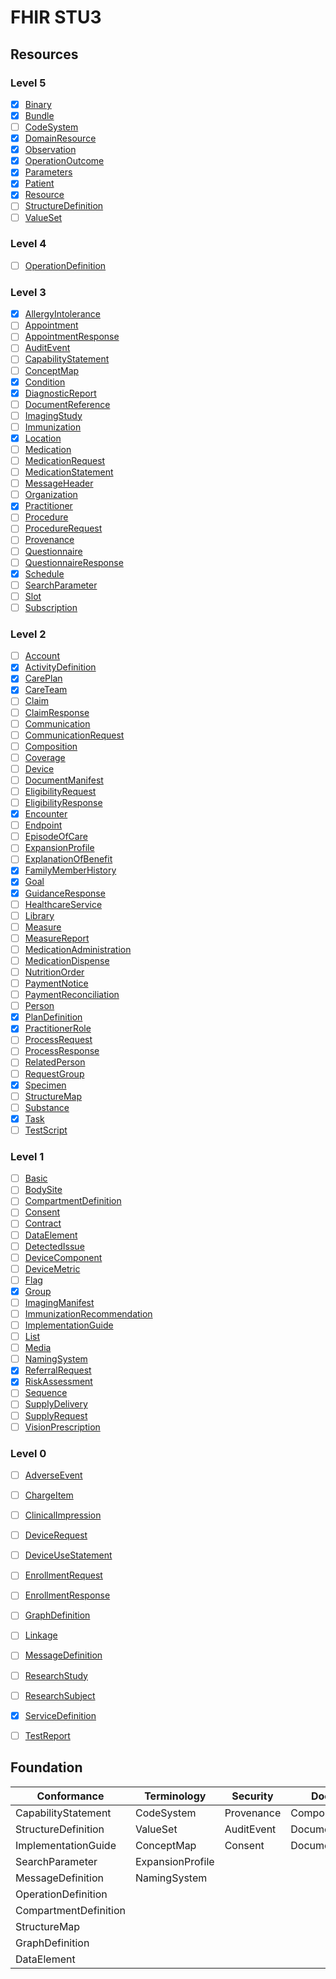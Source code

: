 # FHIR STU3

## Resources

### Level 5

- [x] [Binary](http://hl7.org/fhir/STU3/binary.html)
- [x] [Bundle](http://hl7.org/fhir/STU3/bundle.html)
- [ ] [CodeSystem](http://hl7.org/fhir/STU3/codesystem.html)
- [x] [DomainResource](http://hl7.org/fhir/STU3/domainresource.html)
- [x] [Observation](http://hl7.org/fhir/STU3/observation.html)
- [x] [OperationOutcome](http://hl7.org/fhir/STU3/operationoutcome.html)
- [x] [Parameters](http://hl7.org/fhir/STU3/parameters.html)
- [x] [Patient](http://hl7.org/fhir/STU3/patient.html)
- [x] [Resource](http://hl7.org/fhir/STU3/resource.html)
- [ ] [StructureDefinition](http://hl7.org/fhir/STU3/structuredefinition.html)
- [ ] [ValueSet](http://hl7.org/fhir/STU3/valueset.html)

### Level 4

- [ ] [OperationDefinition](http://hl7.org/fhir/STU3/operationdefinition.html)

### Level 3

- [x] [AllergyIntolerance](http://hl7.org/fhir/STU3/allergyintolerance.html)
- [ ] [Appointment](http://hl7.org/fhir/STU3/appointment.html)
- [ ] [AppointmentResponse](http://hl7.org/fhir/STU3/appointmentresponse.html)
- [ ] [AuditEvent](http://hl7.org/fhir/STU3/auditevent.html)
- [ ] [CapabilityStatement](http://hl7.org/fhir/STU3/capabilitystatement.html)
- [ ] [ConceptMap](http://hl7.org/fhir/STU3/conceptmap.html)
- [x] [Condition](http://hl7.org/fhir/STU3/condition.html)
- [x] [DiagnosticReport](http://hl7.org/fhir/STU3/diagnosticreport.html)
- [ ] [DocumentReference](http://hl7.org/fhir/STU3/documentreference.html)
- [ ] [ImagingStudy](http://hl7.org/fhir/STU3/imagingstudy.html)
- [ ] [Immunization](http://hl7.org/fhir/STU3/immunization.html)
- [x] [Location](http://hl7.org/fhir/STU3/location.html)
- [ ] [Medication](http://hl7.org/fhir/STU3/medication.html)
- [ ] [MedicationRequest](http://hl7.org/fhir/STU3/medicationrequest.html)
- [ ] [MedicationStatement](http://hl7.org/fhir/STU3/medicationstatement.html)
- [ ] [MessageHeader](http://hl7.org/fhir/STU3/messageheader.html)
- [ ] [Organization](http://hl7.org/fhir/STU3/organization.html)
- [x] [Practitioner](http://hl7.org/fhir/STU3/practitioner.html)
- [ ] [Procedure](http://hl7.org/fhir/STU3/procedure.html)
- [ ] [ProcedureRequest](http://hl7.org/fhir/STU3/procedurerequest.html)
- [ ] [Provenance](http://hl7.org/fhir/STU3/provenance.html)
- [ ] [Questionnaire](http://hl7.org/fhir/STU3/questionnaire.html)
- [ ] [QuestionnaireResponse](http://hl7.org/fhir/STU3/questionnaireresponse.html)
- [x] [Schedule](http://hl7.org/fhir/STU3/schedule.html)
- [ ] [SearchParameter](http://hl7.org/fhir/STU3/searchparameter.html)
- [ ] [Slot](http://hl7.org/fhir/STU3/slot.html)
- [ ] [Subscription](http://hl7.org/fhir/STU3/subscription.html)

### Level 2

- [ ] [Account](http://hl7.org/fhir/STU3/account.html)
- [x] [ActivityDefinition](http://hl7.org/fhir/STU3/Activitydefinition.html)
- [x] [CarePlan](http://hl7.org/fhir/STU3/careplan.html)
- [x] [CareTeam](http://hl7.org/fhir/STU3/careteam.html)
- [ ] [Claim](http://hl7.org/fhir/STU3/claim.html)
- [ ] [ClaimResponse](http://hl7.org/fhir/STU3/claimresponse.html)
- [ ] [Communication](http://hl7.org/fhir/STU3/communication.html)
- [ ] [CommunicationRequest](http://hl7.org/fhir/STU3/communicationrequest.html)
- [ ] [Composition](http://hl7.org/fhir/STU3/composition.html)
- [ ] [Coverage](http://hl7.org/fhir/STU3/coverage.html)
- [ ] [Device](http://hl7.org/fhir/STU3/device.html)
- [ ] [DocumentManifest](http://hl7.org/fhir/STU3/documentmanifest.html)
- [ ] [EligibilityRequest](http://hl7.org/fhir/STU3/eligibilityrequest.html)
- [ ] [EligibilityResponse](http://hl7.org/fhir/STU3/eligibilityresponse.html)
- [x] [Encounter](http://hl7.org/fhir/STU3/encounter.html)
- [ ] [Endpoint](http://hl7.org/fhir/STU3/endpoint.html)
- [ ] [EpisodeOfCare](http://hl7.org/fhir/STU3/episodeofcare.html)
- [ ] [ExpansionProfile](http://hl7.org/fhir/STU3/expansionprofile.html)
- [ ] [ExplanationOfBenefit](http://hl7.org/fhir/STU3/explanationofbenefit.html)
- [x] [FamilyMemberHistory](http://hl7.org/fhir/STU3/familymemberhistory.html)
- [x] [Goal](http://hl7.org/fhir/STU3/goal.html)
- [x] [GuidanceResponse](http://hl7.org/fhir/STU3/guidanceresponse.html)
- [ ] [HealthcareService](http://hl7.org/fhir/STU3/healthcareservice.html)
- [ ] [Library](http://hl7.org/fhir/STU3/library.html)
- [ ] [Measure](http://hl7.org/fhir/STU3/measure.html)
- [ ] [MeasureReport](http://hl7.org/fhir/STU3/measurereport.html)
- [ ] [MedicationAdministration](http://hl7.org/fhir/STU3/medicationadministration.html)
- [ ] [MedicationDispense](http://hl7.org/fhir/STU3/medicationdispense.html)
- [ ] [NutritionOrder](http://hl7.org/fhir/STU3/nutritionorder.html)
- [ ] [PaymentNotice](http://hl7.org/fhir/STU3/paymentnotice.html)
- [ ] [PaymentReconciliation](http://hl7.org/fhir/STU3/paymentreconciliation.html)
- [ ] [Person](http://hl7.org/fhir/STU3/person.html)
- [x] [PlanDefinition](http://hl7.org/fhir/STU3/plandefinition.html)
- [x] [PractitionerRole](http://hl7.org/fhir/STU3/practitionerrole.html)
- [ ] [ProcessRequest](http://hl7.org/fhir/STU3/processrequest.html)
- [ ] [ProcessResponse](http://hl7.org/fhir/STU3/processresponse.html)
- [ ] [RelatedPerson](http://hl7.org/fhir/STU3/relatedperson.html)
- [ ] [RequestGroup](http://hl7.org/fhir/STU3/requestgroup.html)
- [x] [Specimen](http://hl7.org/fhir/STU3/specimen.html)
- [ ] [StructureMap](http://hl7.org/fhir/STU3/structuremap.html)
- [ ] [Substance](http://hl7.org/fhir/STU3/substance.html)
- [x] [Task](http://hl7.org/fhir/STU3/task.html)
- [ ] [TestScript](http://hl7.org/fhir/STU3/testscript.html)

### Level 1

- [ ] [Basic](http://hl7.org/fhir/STU3/basic.html)
- [ ] [BodySite](http://hl7.org/fhir/STU3/bodysite.html)
- [ ] [CompartmentDefinition](http://hl7.org/fhir/STU3/compartmentdefinition.html)
- [ ] [Consent](http://hl7.org/fhir/STU3/consent.html)
- [ ] [Contract](http://hl7.org/fhir/STU3/contract.html)
- [ ] [DataElement](http://hl7.org/fhir/STU3/dataelement.html)
- [ ] [DetectedIssue](http://hl7.org/fhir/STU3/detectedissue.html)
- [ ] [DeviceComponent](http://hl7.org/fhir/STU3/devicecomponent.html)
- [ ] [DeviceMetric](http://hl7.org/fhir/STU3/devicemetric.html)
- [ ] [Flag](http://hl7.org/fhir/STU3/flag.html)
- [x] [Group](http://hl7.org/fhir/STU3/group.html)
- [ ] [ImagingManifest](http://hl7.org/fhir/STU3/imagingmanifest.html)
- [ ] [ImmunizationRecommendation](http://hl7.org/fhir/STU3/immunizationrecommendation.html)
- [ ] [ImplementationGuide](http://hl7.org/fhir/STU3/implementationguide.html)
- [ ] [List](http://hl7.org/fhir/STU3/list.html)
- [ ] [Media](http://hl7.org/fhir/STU3/media.html)
- [ ] [NamingSystem](http://hl7.org/fhir/STU3/namingsystem.html)
- [x] [ReferralRequest](http://hl7.org/fhir/STU3/referralrequest.html)
- [x] [RiskAssessment](http://hl7.org/fhir/STU3/riskassessment.html)
- [ ] [Sequence](http://hl7.org/fhir/STU3/sequence.html)
- [ ] [SupplyDelivery](http://hl7.org/fhir/STU3/supplydelivery.html)
- [ ] [SupplyRequest](http://hl7.org/fhir/STU3/supplyrequest.html)
- [ ] [VisionPrescription](http://hl7.org/fhir/STU3/visionprescription.html)

### Level 0

- [ ] [AdverseEvent](http://hl7.org/fhir/STU3/adverseevent.html)
- [ ] [ChargeItem](http://hl7.org/fhir/STU3/chargeitem.html)
- [ ] [ClinicalImpression](http://hl7.org/fhir/STU3/clinicalimpression.html)
- [ ] [DeviceRequest](http://hl7.org/fhir/STU3/devicerequest.html)
- [ ] [DeviceUseStatement](http://hl7.org/fhir/STU3/deviceusestatement.html)
- [ ] [EnrollmentRequest](http://hl7.org/fhir/STU3/enrollmentrequest.html)
- [ ] [EnrollmentResponse](http://hl7.org/fhir/STU3/enrollmentresponse.html)
- [ ] [GraphDefinition](http://hl7.org/fhir/STU3/graphdefinition.html)
- [ ] [Linkage](http://hl7.org/fhir/STU3/linkage.html)
- [ ] [MessageDefinition](http://hl7.org/fhir/STU3/messagedefinition.html)
- [ ] [ResearchStudy](http://hl7.org/fhir/STU3/researchstudy.html)
- [ ] [ResearchSubject](http://hl7.org/fhir/STU3/researchsubject.html)
- [x] [ServiceDefinition](http://hl7.org/fhir/STU3/servicedefinition.html)
- [ ] [TestReport](http://hl7.org/fhir/STU3/testreport.html)




## Foundation

|Conformance|Terminology|Security|Documents|Other|
|-----------|-----------|--------|---------|-----|
|CapabilityStatement|CodeSystem|Provenance|Composition|Basic|
|StructureDefinition|ValueSet|AuditEvent|DocumentManifest|Binary|
|ImplementationGuide|ConceptMap|Consent|DocumentReference|Bundle|
|SearchParameter|ExpansionProfile|||Linkage|
|MessageDefinition|NamingSystem|||Media|
|OperationDefinition||||MessageHeader|
|CompartmentDefinition||||OperationOutcome|
|StructureMap||||Parameters|
|GraphDefinition||||Subscription|
|DataElement|||||
